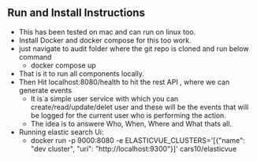 ## Run and Install Instructions
- This has been tested on mac and can run on linux too.
- Install Docker and docker compose for this too work.
- just navigate to audit folder where the git repo is cloned and run below command
  - docker compose up
- That is it to run all components locally.
- Then Hit localhost:8080/health to hit the rest API , where we can generate events 
  - It is a simple user service with which you can create/read/update/delet user and these will be the events that will be logged for the current user who is performing the action.
  - The idea is to answere Who, When, Where and What thats all.
- Running elastic search Ui:
  - docker run -p 9000:8080 -e ELASTICVUE_CLUSTERS='[{"name": "dev cluster", "uri": "http://localhost:9300"}]' cars10/elasticvue
